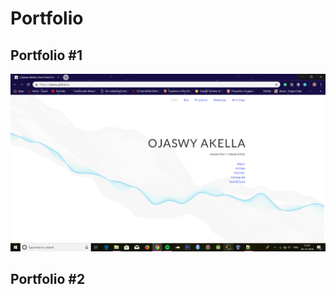 # Portfolio

## Portfolio #1

![](https://github.com/Ojaswy/Ojaswy.github.io/blob/master/website1/portfolio1.PNG)

## Portfolio #2

![]()

